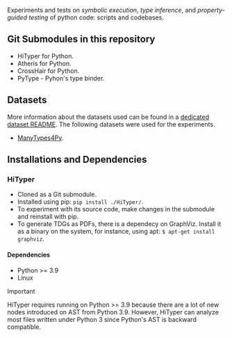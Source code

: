 Experiments and tests on *symbolic execution*, *type inference*, and *property-guided testing* of python code: scripts and codebases.

## Git Submodules in this repository

- HiTyper for Python.
- Atheris for Python.
- CrossHair for Python.
- PyType - Pyhon's type binder.

## Datasets

More information about the datasets used can be found in a [dedicated dataset README](./data/README.md). The following datasets were used for the experiments.

- [ManyTypes4Py](https://www.computer.org/csdl/proceedings-article/msr/2021/871000a585/1tB7kkYXqzS).

## Installations and Dependencies

### HiTyper
- Cloned as a Git submodule.
- Installed using pip: `pip install ./HiTyper/`.
- To experiment with its source code, make changes in the submodule and reinstall with pip.
- To generate TDGs as PDFs, there is a dependecy on GraphViz. Install it as a binary on the system, for instance, using apt: `$ apt-get install graphviz`.

#### Dependencies

- Python >= 3.9
- Linux

> [!Important]
> HiTyper requires running on Python >= 3.9 because there are a lot of new nodes introduced on AST from Python 3.9. However, HiTyper can analyze most files written under Python 3 since Python's AST is backward compatible.
